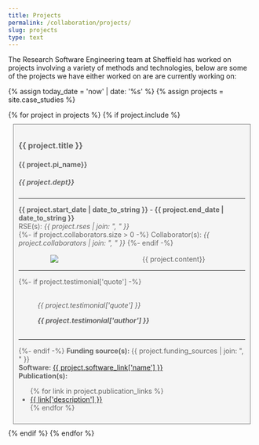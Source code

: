 ```yaml
---
title: Projects
permalink: /collaboration/projects/
slug: projects
type: text
---
```


<style>
    .project {
        color: #656565;
        background-color: WhiteSmoke;
        padding: 10px;
        border: 1px solid gray;
        margin: 10px;
    }

    .project > .proj-content {
        display: grid;
        grid-template-columns: 1fr 2fr;
        margin-top: 1rem;
        column-gap: 25px;
        justify-items: center;
    }

    .proj-content > img {
        max-height: 250px;
    }

    .proj-testimonial {
      padding:1.2em 15px 1.2em 15px;
      border-left:8px solid var(--uos-deep-violet-70);
      font-style: italic;
    }

    .proj-testimonial span {
      display: block;
      font-weight: bold;
      margin-top: 1em;
    }

    @media only screen and (max-width:768px) {

      .project > .proj-content {
        display: block;
      }

      .proj-content > img {
        padding-bottom: 1em;
      }
    }

</style>

The Research Software Engineering team at Sheffield has worked on projects involving a variety of methods and technologies, below are some of the projects we have either worked on are are currently working on:

{% assign today_date = 'now' | date: '%s' %}
{% assign projects = site.case_studies %}

<div class="current-project-list">
{% for project in projects %}
    {% if project.include %}
    <div class="project">
      <h3>{{ project.title }}</h3>
      <h4>{{ project.pi_name}}</h4>
      <h5>{{ project.dept}}</h5>
      <hr/>
      <b>{{ project.start_date | date_to_string }} - {{ project.end_date | date_to_string }}</b>
      <br/>
      RSE(s): <em> {{ project.rses | join: ", " }} </em>
      <br/>
      {%- if project.collaborators.size > 0 -%}
      Collaborator(s): <em>{{ project.collaborators | join: ", " }}</em>
      {%- endif -%}
      <div class = "proj-content">
          <img src="/assets/images/project_images/{{ project.image }}">
          <div>
            {{ project.content}}
          </div>
      </div>
      <hr/>
      {%- if project.testimonial['quote'] -%}
      <blockquote class = "proj-testimonial">
        {{ project.testimonial['quote'] }}
        <span>{{ project.testimonial['author'] }}</span>
      </blockquote>
      <hr/>
      {%- endif -%}
      <b>Funding source(s): </b> {{ project.funding_sources | join: ", " }}
      <br/>
      <b>Software: </b><a href = "{{ project.software_link['url']}}">{{ project.software_link['name'] }}</a>
      <br/>
      <b>Publication(s):</b>
      <ul>
      {% for link in project.publication_links %}
      <li> <a href = "{{ link['url'] }}">{{ link['description'] }}</a> </li>
      {% endfor %}
      </ul>
    </div>
    {% endif %}
{% endfor %}
</div>
